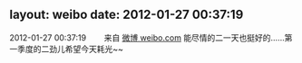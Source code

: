 layout: weibo
date: 2012-01-27 00:37:19
---
2012-01-27 00:37:19  &nbsp;&nbsp;&nbsp;&nbsp;&nbsp;&nbsp; 来自 <a href="http://weibo.com/" rel="nofollow">微博 weibo.com</a>
能尽情的二一天也挺好的……第一季度的二劲儿希望今天耗光~~ ​​​
